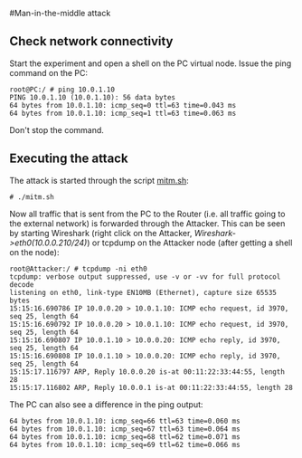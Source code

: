 #Man-in-the-middle attack
## Check network connectivity
Start the experiment and open a shell on the PC virtual node.
Issue the ping command on the PC:
```
root@PC:/ # ping 10.0.1.10
PING 10.0.1.10 (10.0.1.10): 56 data bytes
64 bytes from 10.0.1.10: icmp_seq=0 ttl=63 time=0.043 ms
64 bytes from 10.0.1.10: icmp_seq=1 ttl=63 time=0.063 ms
```
Don't stop the command.

## Executing the attack
The attack is started through the script [mitm.sh](mitm.sh):
```
# ./mitm.sh
```
Now all traffic that is sent from the PC to the Router (i.e. all traffic going to the external network) is forwarded through the Attacker.
This can be seen by starting Wireshark (right click on the Attacker, *Wireshark->eth0(10.0.0.210/24)*) or tcpdump on the Attacker node (after getting a shell on the node):
```
root@Attacker:/ # tcpdump -ni eth0
tcpdump: verbose output suppressed, use -v or -vv for full protocol decode
listening on eth0, link-type EN10MB (Ethernet), capture size 65535 bytes
15:15:16.690786 IP 10.0.0.20 > 10.0.1.10: ICMP echo request, id 3970, seq 25, length 64
15:15:16.690792 IP 10.0.0.20 > 10.0.1.10: ICMP echo request, id 3970, seq 25, length 64
15:15:16.690807 IP 10.0.1.10 > 10.0.0.20: ICMP echo reply, id 3970, seq 25, length 64
15:15:16.690808 IP 10.0.1.10 > 10.0.0.20: ICMP echo reply, id 3970, seq 25, length 64
15:15:17.116797 ARP, Reply 10.0.0.20 is-at 00:11:22:33:44:55, length 28
15:15:17.116802 ARP, Reply 10.0.0.1 is-at 00:11:22:33:44:55, length 28
```

The PC can also see a difference in the ping output:
```
64 bytes from 10.0.1.10: icmp_seq=66 ttl=63 time=0.060 ms
64 bytes from 10.0.1.10: icmp_seq=67 ttl=63 time=0.064 ms
64 bytes from 10.0.1.10: icmp_seq=68 ttl=62 time=0.071 ms
64 bytes from 10.0.1.10: icmp_seq=69 ttl=62 time=0.066 ms
```

